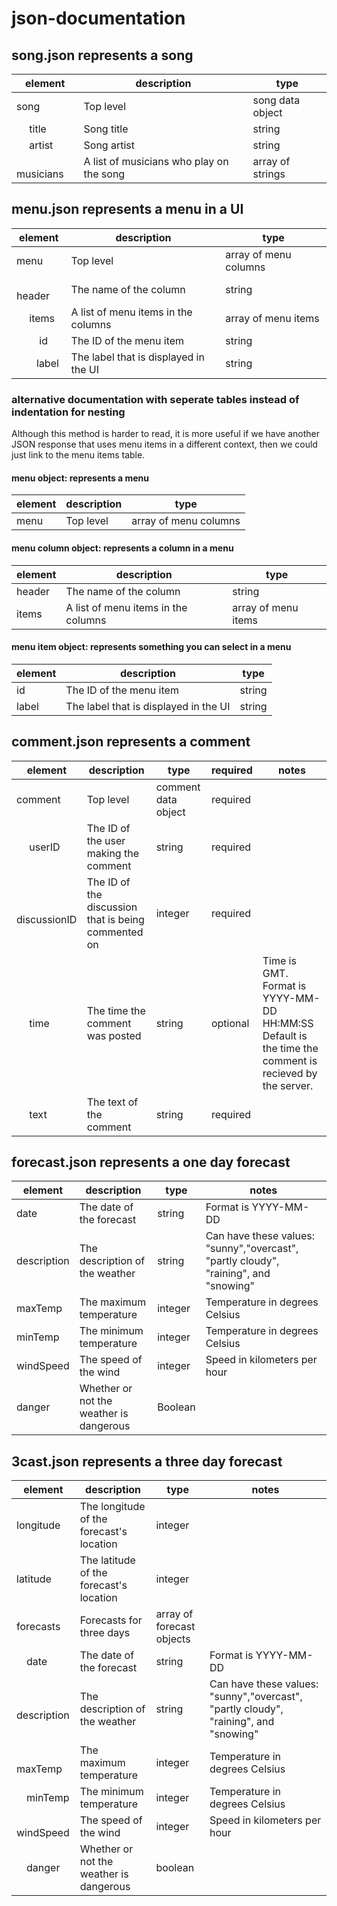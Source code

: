 # json-documentation

## song.json represents a song

| element         | description                             | type           |
|-----------------|-----------------------------------------|----------------|
|song             |Top level                                |song data object|
|&emsp; title     |Song title                               |string          |
|&emsp; artist    |Song artist                              |string          |
|&emsp; musicians |A list of musicians who play on the song |array of strings|

## menu.json represents a menu in a UI

| element         | description                             | type                |
|-----------------|-----------------------------------------|---------------------|
|menu             |Top level                                |array of menu columns|
|&emsp; header    |The name of the column                   |string               |
|&emsp; items     |A list of menu items in the columns      |array of menu items  |
|&emsp;&emsp; id  |The ID of the menu item                  |string               |
|&emsp;&emsp;label|The label that is displayed in the UI    |string               |

### alternative documentation with seperate tables instead of indentation for nesting

Although this method is harder to read, it is more useful if we have another JSON 
response that uses menu items in a different context, then we could just link to the 
menu items table.

#### menu object: represents a menu

| element         | description                             | type                |
|-----------------|-----------------------------------------|---------------------|
| menu            |Top level                                |array of menu columns|

#### menu column object: represents a column in a menu 

| element         | description                             | type                |
|-----------------|-----------------------------------------|---------------------|
| header          |The name of the column                   |string               |
| items           |A list of menu items in the columns      |array of menu items  |

#### menu item object: represents something you can select in a menu

| element| description                             | type                |
|--------|-----------------------------------------|---------------------|
| id     |The ID of the menu item                  |string               |
| label  |The label that is displayed in the UI    |string               |

## comment.json represents a comment

|element|description|type|required|notes|
|---|---|---|---|---|
|comment|Top level|comment data object|required||
|&emsp; userID|The ID of the user making the comment|string|required||
|&emsp; discussionID|The ID of the discussion that is being commented on|integer|required||
|&emsp; time|The time the comment was posted|string|optional|Time is GMT. Format is YYYY-MM-DD HH:MM:SS Default is the time the comment is recieved by the server.| 
|&emsp; text|The text of the comment|string|required||

## forecast.json represents a one day forecast

| element     | description                             | type    | notes                                                                                |
|-------------|-----------------------------------------|---------|--------------------------------------------------------------------------------------|
| date        | The date of the forecast                | string  | Format is YYYY-MM-DD                                                                 |
| description | The description of the weather          | string  | Can have these values: "sunny","overcast", "partly cloudy", "raining", and "snowing" |
| maxTemp     | The maximum temperature                 | integer | Temperature in degrees Celsius                                                       |
| minTemp     | The minimum temperature                 | integer | Temperature in degrees Celsius                                                       |
| windSpeed   | The speed of the wind                   | integer | Speed in kilometers per hour                                                         |
| danger      | Whether or not the weather is dangerous | Boolean |  

## 3cast.json represents a three day forecast

| element     | description                              | type                      | notes                                                                                |
|-------------|------------------------------------------|---------------------------|--------------------------------------------------------------------------------------|
| longitude   | The longitude of the forecast's location | integer                   |                                                                                      |
| latitude    | The latitude of the forecast's location  | integer                   |                                                                                      |
| forecasts   | Forecasts for three days                 | array of forecast objects |                                                                                      |
| &emsp;date        | The date of the forecast                 | string                    | Format is YYYY-MM-DD                                                                 |
| &emsp;description | The description of the weather           | string                    | Can have these values: "sunny","overcast", "partly cloudy", "raining", and "snowing" |
| &emsp;maxTemp     | The maximum temperature                  | integer                   | Temperature in degrees Celsius                                                       |
| &emsp;minTemp     | The minimum temperature                  | integer                   | Temperature in degrees Celsius                                                       |
| &emsp;windSpeed   | The speed of the wind                    | integer                   | Speed in kilometers per hour                                                         |
| &emsp;danger      | Whether or not the weather is dangerous  | boolean                   |                                                                                      | 
